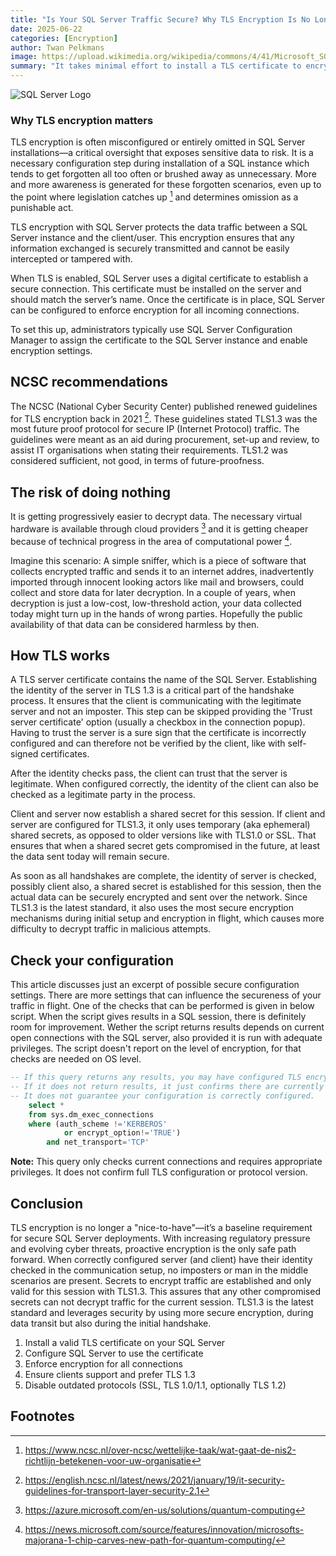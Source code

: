 ```yaml
---
title: "Is Your SQL Server Traffic Secure? Why TLS Encryption Is No Longer Optional"
date: 2025-06-22
categories: [Encryption]
author: Twan Pelkmans
image: https://upload.wikimedia.org/wikipedia/commons/4/41/Microsoft_SQL_Server_2025_icon.svg
summary: "It takes minimal effort to install a TLS certificate to encrypt the traffic between your client and the SQL Server. Every new operational database product provided by Microsoft now has encryption in flight by default. Why would you not do it for your current SQL installations? Do not expose your data especially when the amount of effort is minimal."
---
```

![SQL Server Logo](/assets/img/Picteo.jpg)

### Why TLS encryption matters
TLS encryption is often misconfigured or entirely omitted in SQL Server installations—a critical oversight that exposes sensitive data to risk. It is a necessary configuration step during installation of a SQL instance which tends to get forgotten all too often or brushed away as unnecessary. More and more awareness is generated for these forgotten scenarios, even up to the point where legislation catches up [^1] and determines omission as a punishable act.

[^1]: https://www.ncsc.nl/over-ncsc/wettelijke-taak/wat-gaat-de-nis2-richtlijn-betekenen-voor-uw-organisatie

TLS encryption with SQL Server protects the data traffic between a SQL Server instance and the client/user. This encryption ensures that any information exchanged is securely transmitted and cannot be easily intercepted or tampered with.

When TLS is enabled, SQL Server uses a digital certificate to establish a secure connection. This certificate must be installed on the server and should match the server’s name. Once the certificate is in place, SQL Server can be configured to enforce encryption for all incoming connections.

To set this up, administrators typically use SQL Server Configuration Manager to assign the certificate to the SQL Server instance and enable encryption settings. 

## NCSC recommendations
The NCSC (National Cyber Security Center) published renewed guidelines for TLS encryption back in 2021 [^2]. These guidelines stated TLS1.3 was the most future proof protocol for secure IP (Internet Protocol) traffic. The guidelines were meant as an aid during procurement, set-up and review, to assist IT organisations when stating their requirements. TLS1.2 was considered sufficient, not good, in terms of future-proofness. 


[^2]: https://english.ncsc.nl/latest/news/2021/january/19/it-security-guidelines-for-transport-layer-security-2.1

## The risk of doing nothing
It is getting progressively easier to decrypt data. The necessary virtual hardware is available through cloud providers [^3] and it is getting cheaper because of technical progress in the area of computational power [^4]. 

Imagine this scenario: A simple sniffer, which is a piece of software that collects encrypted traffic and sends it to an internet addres,  inadvertently imported through innocent looking actors like mail and browsers, could collect and store data for later decryption. In a couple of years, when decryption is just a low-cost, low-threshold action, your data collected today might turn up in the hands of wrong parties. Hopefully the public availability of that data can be considered harmless by then.  

[^3]: https://azure.microsoft.com/en-us/solutions/quantum-computing
[^4]: https://news.microsoft.com/source/features/innovation/microsofts-majorana-1-chip-carves-new-path-for-quantum-computing/


## How TLS works
A TLS server certificate contains the name of the SQL Server. Establishing the identity of the server in TLS 1.3 is a critical part of the handshake process. It ensures that the client is communicating with the legitimate server and not an imposter. This step can be skipped providing the 'Trust server certificate' option (usually a checkbox in the connection popup). Having to trust the server is a sure sign that the certificate is incorrectly configured and can therefore not be verified by the client, like with self-signed certificates. 

After the identity checks pass, the client can trust that the server is legitimate. When configured correctly, the identity of the client can also be checked as a legitimate party in the process. 

Client and server now establish a shared secret for this session. If client and server are configured for TLS1.3, it only uses temporary (aka ephemeral) shared secrets, as opposed to older versions like with TLS1.0 or SSL. That ensures that when a shared secret gets compromised in the future, at least the data sent today will remain secure. 

As soon as all handshakes are complete, the identity of server is checked, possibly client also, a shared secret is established for this session, then the actual data can be securely encrypted and sent over the network.
Since TLS1.3 is the latest standard, it also uses the most secure encryption mechanisms during initial setup and encryption in flight, which causes more difficulty to decrypt traffic in malicious attempts.  

## Check your configuration
This article discusses just an excerpt of possible secure configuration settings. There are more settings that can influence the secureness of your traffic in flight. One of the checks that can be performed is given in below script. When the script gives results in a SQL session, there is definitely room for improvement. Wether the script returns results depends on current open connections with the SQL server, also provided it is run with adequate privileges. The script doesn't report on the level of encryption, for that checks are needed on OS level. 

```sql
-- If this query returns any results, you may have configured TLS encryption incorrectly
-- If it does not return results, it just confirms there are currently no uncompliant connections. 
-- It does not guarantee your configuration is correctly configured.
    select * 
    from sys.dm_exec_connections
    where (auth_scheme !='KERBEROS'
            or encrypt_option!='TRUE')
        and net_transport='TCP'
```
**Note:** This query only checks current connections and requires appropriate privileges. It does not confirm full TLS configuration or protocol version.

## Conclusion
TLS encryption is no longer a "nice-to-have"—it’s a baseline requirement for secure SQL Server deployments. With increasing regulatory pressure and evolving cyber threats, proactive encryption is the only safe path forward.
When correctly configured server (and client) have their identity checked in the communication setup, no imposters or man in the middle scenarios are present. Secrets to encrypt traffic are established and only valid for this session with TLS1.3. This assures that any other compromised secrets can not decrypt traffic for the current session. TLS1.3 is the latest standard and leverages security by using more secure encryption, during data transit but also during the initial handshake. 

<!--# Summarize key takeaways and next steps.-->
1. Install a valid TLS certificate on your SQL Server
2. Configure SQL Server to use the certificate
3. Enforce encryption for all connections
4. Ensure clients support and prefer TLS 1.3
5. Disable outdated protocols (SSL, TLS 1.0/1.1, optionally TLS 1.2)

## Footnotes
